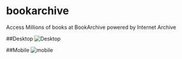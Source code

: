 # bookarchive
Access Millions of books at BookArchive powered by Internet Archive

##Desktop
![Desktop](https://github.com/AshishAYadav/bookarchive/home.png "Desktop")

##Mobile
![mobile](https://github.com/AshishAYadav/bookarchive/mobile.png "Mobile")
